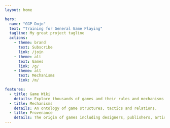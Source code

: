 ```yaml
---
layout: home

hero:
  name: "GGP Dojo"
  text: "Training for General Game Playing"
  tagline: My great project tagline
  actions:
    - theme: brand
      text: Subscribe
      link: /join
    - theme: alt
      text: Games
      link: /g/
    - theme: alt
      text: Mechanisms
      link: /m/

features:
  - title: Game Wiki
    details: Explore thousands of games and their rules and mechanisms.
  - title: Mechanisms
    details: An ontology of game structures, tactics and relations.
  - title: Provenance
    details: The origin of games including designers, publishers, artists and culture.
---
```


